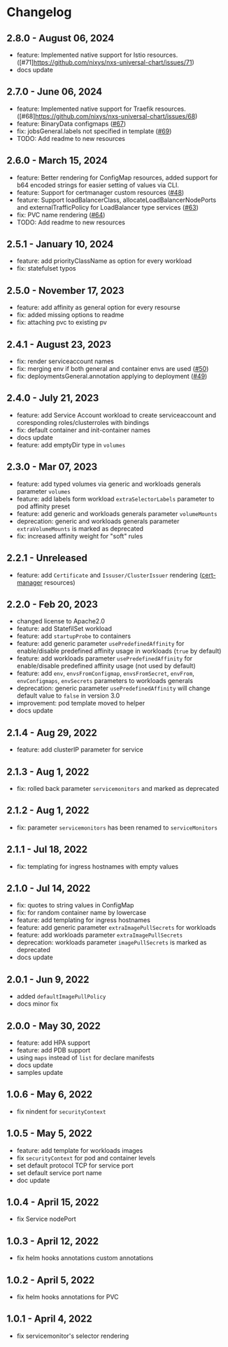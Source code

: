 # Changelog

## 2.8.0 - August 06, 2024
* feature: Implemented native support for Istio resources. ([#71]https://github.com/nixys/nxs-universal-chart/issues/71)
* docs update

## 2.7.0 - June 06, 2024
* feature: Implemented native support for Traefik resources. ([#68]https://github.com/nixys/nxs-universal-chart/issues/68)
* feature: BinaryData configmaps ([#67](https://github.com/nixys/nxs-universal-chart/pull/67))
* fix: jobsGeneral.labels not specified in template ([#69](https://github.com/nixys/nxs-universal-chart/issues/69))
* TODO: Add readme to new resources

## 2.6.0 - March 15, 2024
* feature: Better rendering for ConfigMap resources, added support for b64 encoded strings for easier setting of values via CLI. 
* feature: Support for certmanager custom resources ([#48](https://github.com/nixys/nxs-universal-chart/issues/48))
* feature: Support loadBalancerClass, allocateLoadBalancerNodePorts and externalTrafficPolicy for LoadBalancer type services ([#63](https://github.com/nixys/nxs-universal-chart/issues/63))
* fix: PVC name rendering ([#64](https://github.com/nixys/nxs-universal-chart/issues/64))
* TODO: Add readme to new resources

## 2.5.1 - January 10, 2024
* feature: add priorityClassName as option for every workload
* fix: statefulset typos

## 2.5.0 - November 17, 2023
* feature: add affinity as general option for every resourse
* fix: added missing options to readme
* fix: attaching pvc to existing pv

## 2.4.1 - August 23, 2023
* fix: render serviceaccount names
* fix: merging env if both general and container envs are used ([#50](https://github.com/nixys/nxs-universal-chart/issues/50))
* fix: deploymentsGeneral.annotation applying to deployment ([#49](https://github.com/nixys/nxs-universal-chart/issues/49))


## 2.4.0 - July 21, 2023
* feature: add Service Account workload to create serviceaccount and coresponding roles/clusterroles with bindings
* fix: default container and init-container names
* docs update
* feature: add emptyDir type in `volumes`

## 2.3.0 - Mar 07, 2023

* feature: add typed volumes via generic and workloads generals parameter `volumes` 
* feature: add labels form workload `extraSelectorLabels` parameter to pod affinity preset
* feature: add generic and workloads generals parameter `volumeMounts`
* deprecation: generic and workloads generals parameter `extraVolumeMounts` is marked as deprecated
* fix: increased affinity weight for "soft" rules

## 2.2.1 - Unreleased
* feature: add `Certificate` and `Issuser/ClusterIssuer` rendering ([cert-manager](https://cert-manager.io/docs/reference/api-docs) resources)

## 2.2.0 - Feb 20, 2023

* changed license to Apache2.0
* feature: add StatefilSet workload
* feature: add `startupProbe` to containers
* feature: add generic parameter `usePredefinedAffinity` for enable/disable predefined affinity usage in workloads (`true` by default)
* feature: add workloads parameter `usePredefinedAffinity` for enable/disable predefined affinity usage (not used by default)
* feature: add `env`, `envsFromConfigmap`, `envsFromSecret`, `envFrom`, `envConfigmaps`, `envSecrets` parameters to workloads generals
* deprecation: generic parameter `usePredefinedAffinity` will change default value to `false` in version 3.0
* improvement: pod template moved to helper
* docs update

## 2.1.4 - Aug 29, 2022

* feature: add clusterIP parameter for service

## 2.1.3 - Aug 1, 2022

* fix: rolled back parameter `servicemonitors` and marked as deprecated

## 2.1.2 - Aug 1, 2022

* fix: parameter `servicemonitors` has been renamed to `serviceMonitors`

## 2.1.1 - Jul 18, 2022

* fix: templating for ingress hostnames with empty values

## 2.1.0 - Jul 14, 2022

* fix: quotes to string values in ConfigMap
* fix: for random container name by lowercase
* feature: add templating for ingress hostnames
* feature: add generic parameter `extraImagePullSecrets` for workloads
* feature: add workloads parameter `extraImagePullSecrets`
* deprecation: workloads parameter `imagePullSecrets` is marked as deprecated
* docs update

## 2.0.1 - Jun 9, 2022

* added `defaultImagePullPolicy`
* docs minor fix

## 2.0.0 - May 30, 2022

* feature: add HPA support
* feature: add PDB support
* using `maps` instead of `list` for declare manifests
* docs update
* samples update

## 1.0.6 - May 6, 2022

* fix nindent for `securityContext`

## 1.0.5 - May 5, 2022

* feature: add template for workloads images
* fix `securityContext` for pod and container levels
* set default protocol TCP for service port
* set default service port name
* doc update

## 1.0.4 - April 15, 2022

* fix Service nodePort

## 1.0.3 - April 12, 2022

* fix helm hooks annotations custom annotations

## 1.0.2 - April 5, 2022

* fix helm hooks annotations for PVC

## 1.0.1 - April 4, 2022

* fix servicemonitor's selector rendering
